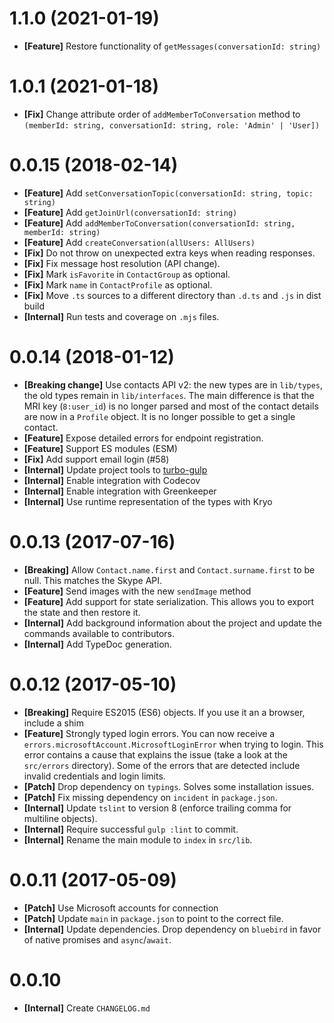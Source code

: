 # 1.1.0 (2021-01-19)
- **[Feature]** Restore functionality of `getMessages(conversationId: string)`


# 1.0.1 (2021-01-18)
- **[Fix]** Change attribute order of `addMemberToConversation` method to `(memberId: string, conversationId: string, role: 'Admin' | 'User])`

# 0.0.15 (2018-02-14)

- **[Feature]** Add `setConversationTopic(conversationId: string, topic: string)`
- **[Feature]** Add `getJoinUrl(conversationId: string)`
- **[Feature]** Add `addMemberToConversation(conversationId: string, memberId: string)`
- **[Feature]** Add `createConversation(allUsers: AllUsers)`
- **[Fix]** Do not throw on unexpected extra keys when reading responses.
- **[Fix]** Fix message host resolution (API change).
- **[Fix]** Mark `isFavorite` in `ContactGroup` as optional.
- **[Fix]** Mark `name` in `ContactProfile` as optional.
- **[Fix]** Move `.ts` sources to a different directory than `.d.ts` and `.js` in dist build
- **[Internal]** Run tests and coverage on `.mjs` files.

# 0.0.14 (2018-01-12)

- **[Breaking change]** Use contacts API v2: the new types are in `lib/types`, the old types
    remain in `lib/interfaces`. The main difference is that the MRI key (`8:user_id`) is no longer
    parsed and most of the contact details are now in a `Profile` object.
    It is no longer possible to get a single contact.
- **[Feature]** Expose detailed errors for endpoint registration.
- **[Feature]** Support ES modules (ESM)
- **[Fix]** Add support email login (#58)
- **[Internal]** Update project tools to [turbo-gulp](https://www.npmjs.com/package/turbo-gulp)
- **[Internal]** Enable integration with Codecov
- **[Internal]** Enable integration with Greenkeeper
- **[Internal]** Use runtime representation of the types with Kryo

# 0.0.13 (2017-07-16)

- **[Breaking]** Allow `Contact.name.first` and `Contact.surname.first` to be null. This matches the Skype
  API.
- **[Feature]** Send images with the new `sendImage` method
- **[Feature]** Add support for state serialization. This allows you to export the state and then restore it.
- **[Internal]** Add background information about the project and update the commands available to contributors.
- **[Internal]** Add TypeDoc generation.

# 0.0.12 (2017-05-10)

- **[Breaking]** Require ES2015 (ES6) objects. If you use it an a browser, include a shim
- **[Feature]** Strongly typed login errors. You can now receive a
  `errors.microsoftAccount.MicrosoftLoginError` when trying to login. This error contains a cause
  that explains the issue (take a look at the `src/errors` directory). Some of the
  errors that are detected include invalid credentials and login limits.
- **[Patch]** Drop dependency on `typings`. Solves some installation issues.
- **[Patch]** Fix missing dependency on `incident` in `package.json`.
- **[Internal]** Update `tslint` to version 8 (enforce trailing comma for multiline objects).
- **[Internal]** Require successful `gulp :lint` to commit.
- **[Internal]** Rename the main module to `index` in `src/lib`.

# 0.0.11 (2017-05-09)

- **[Patch]** Use Microsoft accounts for connection
- **[Patch]** Update `main` in `package.json` to point to the correct file.
- **[Internal]** Update dependencies. Drop dependency on `bluebird` in favor of
  native promises and `async`/`await`.

# 0.0.10

- **[Internal]** Create `CHANGELOG.md`
